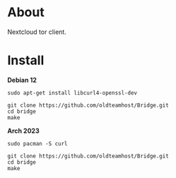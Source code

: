 # About
Nextcloud tor client.

# Install
**Debian 12**
```
sudo apt-get install libcurl4-openssl-dev
```

```
git clone https://github.com/oldteamhost/Bridge.git
cd bridge
make
```

**Arch 2023**
```
sudo pacman -S curl
```

```
git clone https://github.com/oldteamhost/Bridge.git
cd bridge
make
```
